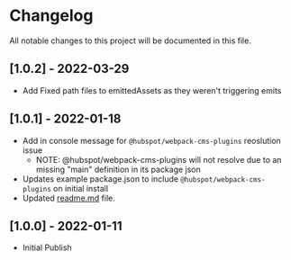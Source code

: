 # Changelog

All notable changes to this project will be documented in this file.

## [1.0.2] - 2022-03-29
- Add Fixed path files to emittedAssets as they weren't triggering emits

## [1.0.1] - 2022-01-18
- Add in console message for `@hubspot/webpack-cms-plugins` reoslution issue
	- NOTE: @hubspot/webpack-cms-plugins will not resolve due to an missing "main" definition in its package json
- Updates example package.json to include `@hubspot/webpack-cms-plugins` on initial install
- Updated [readme.md](readme.md) file.

## [1.0.0] - 2022-01-11
- Initial Publish
